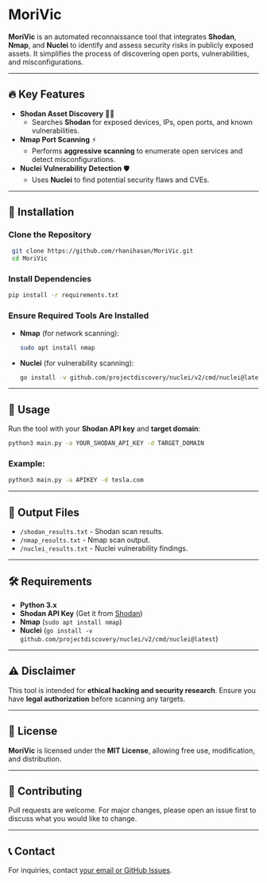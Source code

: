 # MoriVic

**MoriVic** is an automated reconnaissance tool that integrates **Shodan**, **Nmap**, and **Nuclei** to identify and assess security risks in publicly exposed assets. It simplifies the process of discovering open ports, vulnerabilities, and misconfigurations.

---

## 🔥 Key Features
- **Shodan Asset Discovery** 🕵️‍♂️  
  - Searches **Shodan** for exposed devices, IPs, open ports, and known vulnerabilities.
- **Nmap Port Scanning** ⚡  
  - Performs **aggressive scanning** to enumerate open services and detect misconfigurations.
- **Nuclei Vulnerability Detection** 🛡️  
  - Uses **Nuclei** to find potential security flaws and CVEs.

---

## 🚀 Installation

### **Clone the Repository**
```sh
 git clone https://github.com/rhanihasan/MoriVic.git
 cd MoriVic
```

### **Install Dependencies**
```sh
pip install -r requirements.txt
```

### **Ensure Required Tools Are Installed**
- **Nmap** (for network scanning):
  ```sh
  sudo apt install nmap
  ```
- **Nuclei** (for vulnerability scanning):
  ```sh
  go install -v github.com/projectdiscovery/nuclei/v2/cmd/nuclei@latest
  ```

---

## 🎯 Usage
Run the tool with your **Shodan API key** and **target domain**:
```sh
python3 main.py -a YOUR_SHODAN_API_KEY -d TARGET_DOMAIN
```

### **Example:**
```sh
python3 main.py -a APIKEY -d tesla.com
```

---

## 📂 Output Files
- `/shodan_results.txt` - Shodan scan results.
- `/nmap_results.txt` - Nmap scan output.
- `/nuclei_results.txt` - Nuclei vulnerability findings.

---

## 🛠 Requirements
- **Python 3.x**
- **Shodan API Key** (Get it from [Shodan](https://account.shodan.io/))
- **Nmap** (`sudo apt install nmap`)
- **Nuclei** (`go install -v github.com/projectdiscovery/nuclei/v2/cmd/nuclei@latest`)

---

## ⚠️ Disclaimer
This tool is intended for **ethical hacking and security research**. Ensure you have **legal authorization** before scanning any targets.

---

## 📜 License
**MoriVic** is licensed under the **MIT License**, allowing free use, modification, and distribution.

---

## 🤝 Contributing
Pull requests are welcome. For major changes, please open an issue first to discuss what you would like to change.

---

## 📞 Contact
For inquiries, contact [your email or GitHub Issues](https://github.com/rhanihasan/MoriVic/issues).

